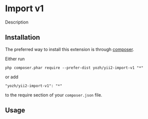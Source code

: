 Import v1
========
Description

Installation
------------

The preferred way to install this extension is through [composer](http://getcomposer.org/download/).

Either run

```
php composer.phar require --prefer-dist yozh/yii2-import-v1 "*"
```

or add

```
"yozh/yii2-import-v1": "*"
```

to the require section of your `composer.json` file.


Usage
-----